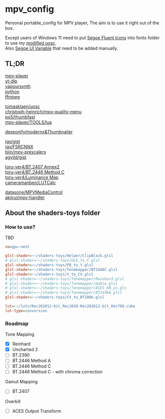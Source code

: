 # mpv_config

Personal portable_config for MPV player, The aim is to use it right out of the box.

Except users of Windows 11 need to put [Segoe Fluent Icons](https://aka.ms/SegoeFluentIcons) into fonts folder to use my [modified uosc](https://github.com/Natural-Harmonia-Gropius/uosc).  
Also [Segoe UI Variable](https://aka.ms/SegoeUIVariable) that need to be added manually.

## TL;DR

[mpv-player](https://github.com/shinchiro/mpv-winbuild-cmake/releases)  
[yt-dlp](https://github.com/yt-dlp/yt-dlp/releases)  
[vapoursynth](https://github.com/vapoursynth/vapoursynth/releases)  
[python](https://www.python.org/downloads)  
[ffmpeg](https://www.gyan.dev/ffmpeg/builds/#release-builds)

[tomasklaen/uosc](https://github.com/darsain/uosc)  
[christoph-heinrich/mpv-quality-menu](https://github.com/christoph-heinrich/mpv-quality-menu)  
[po5/thumbfast](https://github.com/po5/thumbfast)  
[mpv-player/TOOLS/lua](https://github.com/mpv-player/mpv/tree/master/TOOLS/lua)

[dexeonify/modernx&Thumbnailer](https://github.com/dexeonify/mpv-config/tree/main/scripts)

[igv/gist](https://gist.github.com/igv)  
[igv/FSRCNNX](https://github.com/igv/FSRCNN-TensorFlow/releases)  
[bjin/mpv-prescalers](https://github.com/bjin/mpv-prescalers/tree/master/vulkan/compute)  
[agyild/gist](https://gist.github.com/agyild)

[toru-ver4/BT.2407 Annex2](https://trev16.hatenablog.com/entry/2020/06/07/094646)  
[toru-ver4/BT.2446 Method C](https://trev16.hatenablog.com/entry/2020/08/01/131907)  
[toru-ver4/Luminance Map](https://trev16.hatenablog.com/entry/2020/04/26/190416)  
[cameramanben/LUTCalc](https://cameramanben.github.io/LUTCalc/LUTCalc/index.html)

[datasone/MPVMediaControl](https://github.com/datasone/MPVMediaControl)  
[akiirui/mpv-handler](https://github.com/akiirui/mpv-handler)

## About the shaders-toys folder

### How to use?

TBD

```ini
vo=gpu-next

glsl-shader=~~/shaders-toys/Helper/ClipBlack.glsl
# glsl-shader=~~/shaders-toys/HLG_to_Y.glsl
glsl-shader=~~/shaders-toys/PQ_to_Y.glsl
glsl-shader=~~/shaders-toys/Tonemapper/BT2446C.glsl
glsl-shader=~~/shaders-toys/Y_to_CV.glsl
# glsl-shader=~~/shaders-toys/Tonemapper/Reinhard.glsl
# glsl-shader=~~/shaders-toys/Tonemapper/Hable.glsl
# glsl-shader=~~/shaders-toys/Tonemapper/ACES_KN_yc.gls
# glsl-shader=~~/shaders-toys/Tonemapper/BT2446A.glsl
glsl-shader=~~/shaders-toys/CV_to_BT1886.glsl

lut=~~/luts/Rec202012-bit_Rec2020-Rec202012-bit_Rec709.cube
lut-type=conversion
```

### Roadmap

Tone Mapping

- [x] Reinhard
- [x] Uncharted 2
- [ ] BT.2390
- [ ] BT.2446 Method A
- [ ] BT.2446 Method C
- [ ] BT.2446 Method C - with chroma correction

Gamut Mapping

- [ ] BT.2407

Overkill

- [ ] ACES Output Transform

